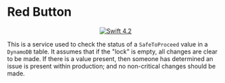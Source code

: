 # Red Button

<p align="center">
    <a href="https://swift.org">
        <img src="http://img.shields.io/badge/swift-4.2-brightgreen.svg" alt="Swift 4.2">
    </a>
</p>

This is a service used to check the status of a `SafeToProceed` value in a `DynamoDB` table. It assumes that if the "lock" is empty, all changes are clear to be made. If there is a value present, then someone has determined an issue is present within production; and no non-critical changes should be made.
